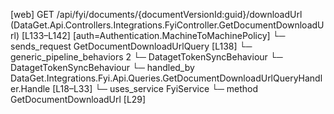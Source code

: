 [web] GET /api/fyi/documents/{documentVersionId:guid}/downloadUrl  (DataGet.Api.Controllers.Integrations.FyiController.GetDocumentDownloadUrl)  [L133–L142] [auth=Authentication.MachineToMachinePolicy]
  └─ sends_request GetDocumentDownloadUrlQuery [L138]
    └─ generic_pipeline_behaviors 2
      └─ DatagetTokenSyncBehaviour
      └─ DatagetTokenSyncBehaviour
    └─ handled_by DataGet.Integrations.Fyi.Api.Queries.GetDocumentDownloadUrlQueryHandler.Handle [L18–L33]
      └─ uses_service FyiService
        └─ method GetDocumentDownloadUrl [L29]

